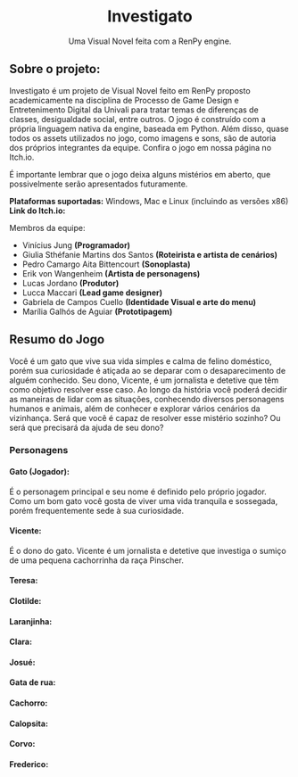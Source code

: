 <h1 align="center">Investigato</h1>

<p align="center">Uma Visual Novel feita com a RenPy engine.</p>

<!-- <img src=""> -->

## Sobre o projeto:

Investigato é um projeto de Visual Novel feito em RenPy proposto academicamente na disciplina de Processo de Game Design e Entretenimento Digital da Univali para tratar temas de diferenças de classes, desigualdade social, entre outros. O jogo é construído com a própria linguagem nativa da engine, baseada em Python. Além disso, quase todos os assets utilizados no jogo, como imagens e sons, são de autoria dos próprios integrantes da equipe. Confira o jogo em nossa página no Itch.io.

É importante lembrar que o jogo deixa alguns mistérios em aberto, que possivelmente serão apresentados futuramente.

**Plataformas suportadas:** Windows, Mac e Linux (incluindo as versões x86) \
**Link do Itch.io:**

Membros da equipe:
  - Vinícius Jung                       **(Programador)**
  - Giulia Sthéfanie Martins dos Santos **(Roteirista e artista de cenários)**
  - Pedro Camargo Aita Bittencourt      **(Sonoplasta)**
  - Erik von Wangenheim                 **(Artista de personagens)**
  - Lucas Jordano                       **(Produtor)**
  - Lucca Maccari                       **(Lead game designer)**
  - Gabriela de Campos Cuello           **(Identidade Visual e arte do menu)**
  - Marília Galhós de Aguiar            **(Prototipagem)**

## Resumo do Jogo

Você é um gato que vive sua vida simples e calma de felino doméstico, porém sua curiosidade é atiçada ao se deparar com o desaparecimento de alguém conhecido. Seu dono, Vicente, é um jornalista e detetive que têm como objetivo resolver esse caso. Ao longo da história você poderá decidir as maneiras de lidar com as situações, conhecendo diversos personagens humanos e animais, além de conhecer e explorar vários cenários da vizinhança. Será que você é capaz de resolver esse mistério sozinho? Ou será que precisará da ajuda de seu dono?

### Personagens

#### Gato (Jogador):

É o personagem principal e seu nome é definido pelo próprio jogador. Como um bom gato você gosta de viver uma vida tranquila e sossegada, porém frequentemente sede à sua curiosidade.

#### Vicente:

É o dono do gato. Vicente é um jornalista e detetive que investiga o sumiço de uma pequena cachorrinha da raça Pinscher.

#### Teresa:



#### Clotilde:

#### Laranjinha:

#### Clara:

#### Josué:

#### Gata de rua:

#### Cachorro:

#### Calopsita:

#### Corvo:

#### Frederico:

